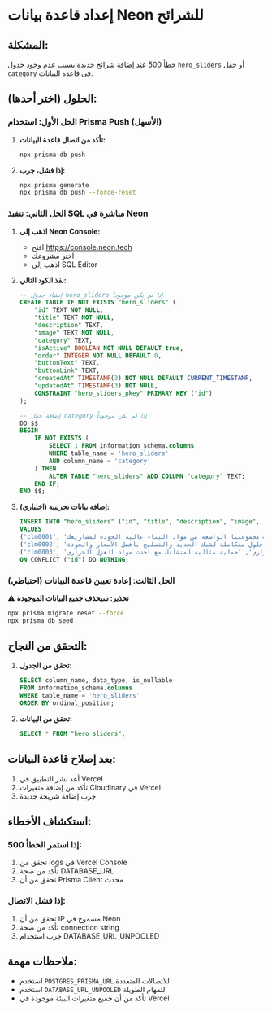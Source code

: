 # إعداد قاعدة بيانات Neon للشرائح

## المشكلة:
خطأ 500 عند إضافة شرائح جديدة بسبب عدم وجود جدول `hero_sliders` أو حقل `category` في قاعدة البيانات.

## الحلول (اختر أحدها):

### الحل الأول: استخدام Prisma Push (الأسهل)

1. **تأكد من اتصال قاعدة البيانات:**
   ```bash
   npx prisma db push
   ```

2. **إذا فشل، جرب:**
   ```bash
   npx prisma generate
   npx prisma db push --force-reset
   ```

### الحل الثاني: تنفيذ SQL مباشرة في Neon

1. **اذهب إلى Neon Console:**
   - افتح https://console.neon.tech
   - اختر مشروعك
   - اذهب إلى SQL Editor

2. **نفذ الكود التالي:**
   ```sql
   -- إنشاء جدول hero_sliders إذا لم يكن موجوداً
   CREATE TABLE IF NOT EXISTS "hero_sliders" (
       "id" TEXT NOT NULL,
       "title" TEXT NOT NULL,
       "description" TEXT,
       "image" TEXT NOT NULL,
       "category" TEXT,
       "isActive" BOOLEAN NOT NULL DEFAULT true,
       "order" INTEGER NOT NULL DEFAULT 0,
       "buttonText" TEXT,
       "buttonLink" TEXT,
       "createdAt" TIMESTAMP(3) NOT NULL DEFAULT CURRENT_TIMESTAMP,
       "updatedAt" TIMESTAMP(3) NOT NULL,
       CONSTRAINT "hero_sliders_pkey" PRIMARY KEY ("id")
   );

   -- إضافة حقل category إذا لم يكن موجوداً
   DO $$ 
   BEGIN 
       IF NOT EXISTS (
           SELECT 1 FROM information_schema.columns 
           WHERE table_name = 'hero_sliders' 
           AND column_name = 'category'
       ) THEN
           ALTER TABLE "hero_sliders" ADD COLUMN "category" TEXT;
       END IF;
   END $$;
   ```

3. **إضافة بيانات تجريبية (اختياري):**
   ```sql
   INSERT INTO "hero_sliders" ("id", "title", "description", "image", "category", "isActive", "order", "buttonText", "buttonLink", "createdAt", "updatedAt")
   VALUES 
   ('clm0001', 'مواد البناء عالية الجودة', 'اكتشف مجموعتنا الواسعة من مواد البناء عالية الجودة لمشاريعك.', '/catalogue/Sikaflex Construction.webp', 'مواد العزل', true, 1, 'تصفح المنتجات', '/catalogue', CURRENT_TIMESTAMP, CURRENT_TIMESTAMP),
   ('clm0002', 'شبك حديد وتسليح', 'حلول متكاملة لشبك الحديد والتسليح بأفضل الأسعار والجودة.', '/catalogue/steel_mesh.png', 'حديد وتسليح', true, 2, 'اطلب عرض سعر', '/contact', CURRENT_TIMESTAMP, CURRENT_TIMESTAMP),
   ('clm0003', 'مواد العزل الحراري', 'حماية مثالية لمنشآتك مع أحدث مواد العزل الحراري.', '/catalogue/Rock wool.jpg', 'العزل الحراري', true, 3, 'تواصل معنا', '/about', CURRENT_TIMESTAMP, CURRENT_TIMESTAMP)
   ON CONFLICT ("id") DO NOTHING;
   ```

### الحل الثالث: إعادة تعيين قاعدة البيانات (احتياطي)

⚠️ **تحذير: سيحذف جميع البيانات الموجودة**

```bash
npx prisma migrate reset --force
npx prisma db seed
```

## التحقق من النجاح:

1. **تحقق من الجدول:**
   ```sql
   SELECT column_name, data_type, is_nullable 
   FROM information_schema.columns 
   WHERE table_name = 'hero_sliders' 
   ORDER BY ordinal_position;
   ```

2. **تحقق من البيانات:**
   ```sql
   SELECT * FROM "hero_sliders";
   ```

## بعد إصلاح قاعدة البيانات:

1. أعد نشر التطبيق في Vercel
2. تأكد من إضافة متغيرات Cloudinary في Vercel
3. جرب إضافة شريحة جديدة

## استكشاف الأخطاء:

### إذا استمر الخطأ 500:
1. تحقق من logs في Vercel Console
2. تأكد من صحة DATABASE_URL
3. تحقق من أن Prisma Client محدث

### إذا فشل الاتصال:
1. تحقق من أن IP مسموح في Neon
2. تأكد من صحة connection string
3. جرب استخدام DATABASE_URL_UNPOOLED

## ملاحظات مهمة:

- استخدم `POSTGRES_PRISMA_URL` للاتصالات المتعددة
- استخدم `DATABASE_URL_UNPOOLED` للمهام الطويلة
- تأكد من أن جميع متغيرات البيئة موجودة في Vercel
